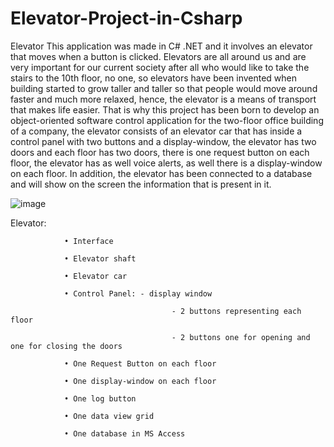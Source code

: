 # Elevator-Project-in-Csharp

Elevator
This application was made in C# .NET and it involves an elevator that moves when a button is clicked.
Elevators are all around us and are very important for our current society after all who would like to take the stairs to the 10th floor, no one, so elevators have been invented when building started to grow taller and taller so that people would move around faster and much more relaxed, hence, the elevator is a means of transport that makes life easier. That is why this project has been born to develop an object-oriented software control application for the two-floor office building of a company, the elevator consists of an elevator car that has inside a control panel with two buttons and a display-window, the elevator has two doors and each floor has two doors, there is one request button on each floor, the elevator has as well voice alerts, as well there is a display-window on each floor. In addition, the elevator has been connected to a database and will show on the screen the information that is present in it.

![image](https://github.com/DanielAndrei1/Elevator-Project-in-Csharp/assets/44091613/8bb8ac2e-781f-487f-ba89-0de88f7a44e0)

Elevator:

            	• Interface

            	• Elevator shaft

            	• Elevator car

            	• Control Panel: - display window

                                      	- 2 buttons representing each floor

                                      	- 2 buttons one for opening and one for closing the doors

            	• One Request Button on each floor

            	• One display-window on each floor

            	• One log button

            	• One data view grid

            	• One database in MS Access 
